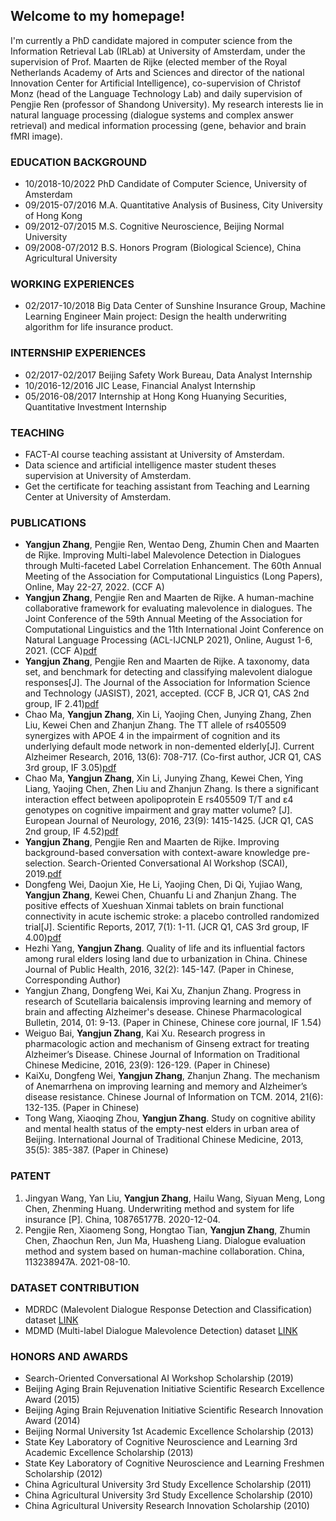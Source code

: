 
## Welcome to my homepage!
<!-- <table border="0">
  <tr>
    <td width="25%">
      <img src="/img/img.jpeg" style="width: 100%; height: 100%"/>
    </td>
    <td width="75%">
      <p><b>PhD candidate at University of Amsterdam</b></p>
      <p><b>Major: Computer science</b></p>
      <p><b>y.zhang6@uva.nl</b></p>
      <p><b>Github page: https://github.com/repozhang</b></p>
    </td>

  </tr>
</table> -->

<!-- ### PROFESSIONAL SUMMARY -->
I'm currently a PhD candidate majored in computer science from the Information Retrieval Lab (IRLab) at University of Amsterdam, under the supervision of Prof. Maarten de Rijke (elected member of the Royal Netherlands Academy of Arts and Sciences and director of the national Innovation Center for Artificial Intelligence), co-supervision of Christof Monz (head of the Language Technology Lab) and daily supervision of Pengjie Ren (professor of Shandong University). My research interests lie in natural language processing (dialogue systems and complex answer retrieval) and medical information processing (gene, behavior and brain fMRI image).

### EDUCATION BACKGROUND
- 10/2018-10/2022    PhD Candidate of Computer Science, University of Amsterdam
- 09/2015-07/2016    M.A. Quantitative Analysis of Business, City University of Hong Kong
- 09/2012-07/2015    M.S. Cognitive Neuroscience, Beijing Normal University                         
- 09/2008-07/2012    B.S. Honors Program (Biological Science), China Agricultural University 

### WORKING EXPERIENCES
- 02/2017-10/2018    Big Data Center of Sunshine Insurance Group, Machine Learning Engineer
Main project: Design the health underwriting algorithm for life insurance product.

### INTERNSHIP EXPERIENCES
-	02/2017-02/2017    Beijing Safety Work Bureau, Data Analyst Internship
-	10/2016-12/2016    JIC Lease, Financial Analyst Internship 
-	05/2016-08/2017    Internship at Hong Kong Huanying Securities, Quantitative Investment Internship

### TEACHING
-	FACT-AI course teaching assistant at University of Amsterdam.
-	Data science and artificial intelligence master student theses supervision at University of Amsterdam. 
-	Get the certificate for teaching assistant from Teaching and Learning Center at University of Amsterdam.

### PUBLICATIONS
- **Yangjun Zhang**, Pengjie Ren, Wentao Deng, Zhumin Chen and Maarten de Rijke. Improving Multi-label Malevolence Detection in Dialogues through Multi-faceted Label Correlation Enhancement. The 60th Annual Meeting of the Association for Computational Linguistics (Long Papers), Online, May 22-27, 2022. (CCF A)
- **Yangjun Zhang**, Pengjie Ren and Maarten de Rijke. A human-machine collaborative framework for evaluating malevolence in dialogues. The Joint Conference of the 59th Annual Meeting of the Association for Computational Linguistics and the 11th International Joint Conference on Natural Language Processing (ACL-IJCNLP 2021), Online, August 1-6, 2021. (CCF A)[pdf](https://aclanthology.org/2021.acl-long.436.pdf)
- **Yangjun Zhang**, Pengjie Ren and Maarten de Rijke. A taxonomy, data set, and benchmark for detecting and classifying malevolent dialogue responses[J]. The Journal of the Association for Information Science and Technology (JASIST), 2021, accepted. (CCF B, JCR Q1, CAS 2nd group, IF 2.41)[pdf](https://staff.fnwi.uva.nl/m.derijke/wp-content/papercite-data/pdf/zhang-2021-taxonomy.pdf)
- Chao Ma, **Yangjun Zhang**, Xin Li, Yaojing Chen, Junying Zhang, Zhen Liu, Kewei Chen and Zhanjun Zhang. The TT allele of rs405509 synergizes with APOE 4 in the impairment of cognition and its underlying default mode network in non-demented elderly[J]. Current Alzheimer Research, 2016, 13(6): 708-717. (Co-first author, JCR Q1, CAS 3rd group, IF 3.05)[pdf](https://www.researchgate.net/profile/Yaojing-Chen-2/publication/292388408_The_TT_allele_of_rs405509_synergizes_with_APOE_e4_in_the_impairment_of_cognition_and_its_underlying_default_mode_network_in_non-demented_elderly/links/58d46e1045851533784fdda3/The-TT-allele-of-rs405509-synergizes-with-APOE-e4-in-the-impairment-of-cognition-and-its-underlying-default-mode-network-in-non-demented-elderly.pdf)
- Chao Ma, **Yangjun Zhang**, Xin Li, Junying Zhang, Kewei Chen, Ying Liang, Yaojing Chen, Zhen Liu and Zhanjun Zhang. Is there a significant interaction effect between apolipoprotein E rs405509 T/T and ε4 genotypes on cognitive impairment and gray matter volume? [J]. European Journal of Neurology, 2016, 23(9): 1415-1425. (JCR Q1, CAS 2nd group, IF 4.52)[pdf](https://www.ncbi.nlm.nih.gov/pmc/articles/PMC4987229/pdf/nihms781882.pdf)
- **Yangjun Zhang**, Pengjie Ren and Maarten de Rijke. Improving background-based conversation with context-aware knowledge pre-selection. Search-Oriented Conversational AI Workshop (SCAI), 2019.[pdf](https://arxiv.org/pdf/1906.06685.pdf)
- Dongfeng Wei, Daojun Xie, He Li, Yaojing Chen, Di Qi, Yujiao Wang, **Yangjun Zhang**, Kewei Chen, Chuanfu Li and Zhanjun Zhang. The positive effects of Xueshuan Xinmai tablets on brain functional connectivity in acute ischemic stroke: a placebo controlled randomized trial[J]. Scientific Reports, 2017, 7(1): 1-11. (JCR Q1, CAS 3rd group, IF 4.00)[pdf](https://www.nature.com/articles/s41598-017-15456-9.pdf)
- Hezhi Yang, **Yangjun Zhang**. Quality of life and its influential factors among rural elders losing land due to urbanization in China. Chinese Journal of Public Health, 2016, 32(2): 145-147. (Paper in Chinese, Corresponding Author)
- Yangjun Zhang, Dongfeng Wei, Kai Xu, Zhanjun Zhang. Progress in research of Scutellaria baicalensis improving learning and memory of brain and affecting Alzheimer's desease. Chinese Pharmacological Bulletin, 2014, 01: 9-13. (Paper in Chinese, Chinese core journal, IF 1.54)
- Weiguo Bai, **Yangjun Zhang**, Kai Xu. Research progress in pharmacologic action and mechanism of Ginseng extract for treating Alzheimer’s Disease. Chinese Journal of Information on Traditional Chinese Medicine, 2016, 23(9): 126-129. (Paper in Chinese)
- KaiXu, Dongfeng Wei, **Yangjun Zhang**, Zhanjun Zhang. The mechanism of Anemarrhena on improving learning and memory and Alzheimer’s disease resistance. Chinese Journal of Information on TCM. 2014, 21(6): 132-135. (Paper in Chinese)
- Tong Wang, Xiaoqing Zhou, **Yangjun Zhang**. Study on cognitive ability and mental health status of the empty-nest elders in urban area of Beijing. International Journal of Traditional Chinese Medicine, 2013, 35(5): 385-387. (Paper in Chinese)

### PATENT
1. Jingyan Wang, Yan Liu, **Yangjun Zhang**, Hailu Wang, Siyuan Meng, Long Chen, Zhenming Huang. Underwriting method and system for life insurance [P]. China, 108765177B. 2020-12-04.
2. Pengjie Ren, Xiaomeng Song, Hongtao Tian, **Yangjun Zhang**, Zhumin Chen, Zhaochun Ren, Jun Ma, Huasheng Liang. Dialogue evaluation method and system based on human-machine collaboration. China, 113238947A. 2021-08-10.

### DATASET CONTRIBUTION
- MDRDC (Malevolent Dialogue Response Detection and Classification) dataset [LINK](https://github.com/repozhang/malevolent_dialogue)
- MDMD (Multi-label Dialogue Malevolence Detection) dataset [LINK](https://github.com/repozhang/malevolent_dialogue)


### HONORS AND AWARDS
- Search-Oriented Conversational AI Workshop Scholarship (2019)
- Beijing Aging Brain Rejuvenation Initiative Scientific Research Excellence Award (2015)
- Beijing Aging Brain Rejuvenation Initiative Scientific Research Innovation Award (2014)
- Beijing Normal University 1st Academic Excellence Scholarship (2013)
- State Key Laboratory of Cognitive Neuroscience and Learning 3rd Academic Excellence Scholarship (2013)
- State Key Laboratory of Cognitive Neuroscience and Learning Freshmen Scholarship (2012)
- China Agricultural University 3rd Study Excellence Scholarship (2011)
- China Agricultural University 3rd Study Excellence Scholarship (2010)
- China Agricultural University Research Innovation Scholarship (2010)


